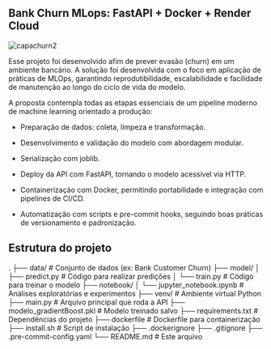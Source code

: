 ## **Bank Churn MLops: FastAPI + Docker + Render Cloud**
![capachurn2](https://github.com/user-attachments/assets/64f585e9-246f-4147-8c13-59853454e316)

Esse projeto foi desenvolvido afim de prever evasão (churn) em um ambiente bancário. A solução foi desenvolvida com o foco em aplicação de práticas de MLOps, garantindo reprodutibilidade, escalabilidade e facilidade de manutenção ao longo do ciclo de vida do modelo.

A proposta contempla todas as etapas essenciais de um pipeline moderno de machine learning orientado a produção:

- Preparação de dados: coleta, limpeza e transformação.

- Desenvolvimento e validação do modelo com abordagem modular.

- Serialização com joblib. 

- Deploy da API com FastAPI, tornando o modelo acessível via HTTP.

- Containerização com Docker, permitindo portabilidade e integração com pipelines de CI/CD.

- Automatização com scripts e pre-commit hooks, seguindo boas práticas de versionamento e padronização.

## Estrutura do projeto 

.
├── data/                             # Conjunto de dados (ex: Bank Customer Churn)
├── model/
│   ├── predict.py                    # Código para realizar predições
│   └── train.py                      # Código para treinar o modelo
├── notebook/
│   └── jupyter_notebook.ipynb       # Análises exploratórias e experimentos
├── venv/                             # Ambiente virtual Python
├── main.py                           # Arquivo principal que roda a API
├── modelo_gradientBoost.pkl         # Modelo treinado salvo
├── requirements.txt                  # Dependências do projeto
├── dockerfile                        # Dockerfile para containerização
├── install.sh                        # Script de instalação
├── .dockerignore
├── .gitignore
├── .pre-commit-config.yaml
└── README.md                         # Este arquivo
                   
